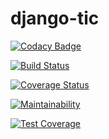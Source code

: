 # django-tic

[![Codacy Badge](https://api.codacy.com/project/badge/Grade/c9ec3f8ba9f24444b213ab5bb292f0a0)](https://app.codacy.com/manual/Crispy-lang/django-tic?utm_source=github.com&utm_medium=referral&utm_content=Crispy-lang/django-tic&utm_campaign=Badge_Grade_Dashboard)

[![Build Status](https://travis-ci.com/Crispy-lang/django-tic.svg?branch=dev)](https://travis-ci.com/Crispy-lang/django-tic)

[![Coverage Status](https://coveralls.io/repos/github/Crispy-lang/django-tic/badge.svg?branch=add_travis)](https://coveralls.io/github/Crispy-lang/django-tic?branch=add_travis)

[![Maintainability](https://api.codeclimate.com/v1/badges/acde6a437494590b3f61/maintainability)](https://codeclimate.com/github/Crispy-lang/django-tic/maintainability)

[![Test Coverage](https://api.codeclimate.com/v1/badges/acde6a437494590b3f61/test_coverage)](https://codeclimate.com/github/Crispy-lang/django-tic/test_coverage)
